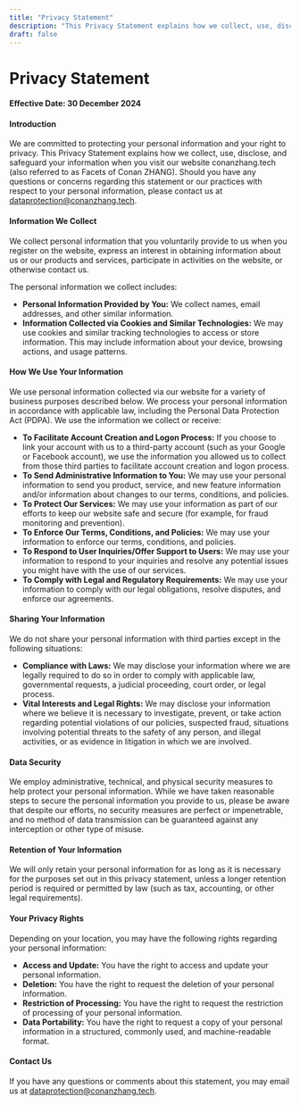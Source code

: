 ```yaml
---
title: "Privacy Statement"
description: "This Privacy Statement explains how we collect, use, disclose, and safeguard your information when you visit our website conanzhang.tech (also referred to as Facets of Conan ZHANG)."
draft: false
---
```


# Privacy Statement

#### **Effective Date:** 30 December 2024

#### Introduction
We are committed to protecting your personal information and your right to privacy. This Privacy Statement explains how we collect, use, disclose, and safeguard your information when you visit our website conanzhang.tech (also referred to as Facets of Conan ZHANG). Should you have any questions or concerns regarding this statement or our practices with respect to your personal information, please contact us at dataprotection@conanzhang.tech.

#### Information We Collect

We collect personal information that you voluntarily provide to us when you register on the website, express an interest in obtaining information about us or our products and services, participate in activities on the website, or otherwise contact us.

The personal information we collect includes:
- **Personal Information Provided by You:** We collect names, email addresses, and other similar information.
- **Information Collected via Cookies and Similar Technologies:** We may use cookies and similar tracking technologies to access or store information. This may include information about your device, browsing actions, and usage patterns.

#### How We Use Your Information

We use personal information collected via our website for a variety of business purposes described below. We process your personal information in accordance with applicable law, including the Personal Data Protection Act (PDPA). We use the information we collect or receive:
- **To Facilitate Account Creation and Logon Process:** If you choose to link your account with us to a third-party account (such as your Google or Facebook account), we use the information you allowed us to collect from those third parties to facilitate account creation and logon process.
- **To Send Administrative Information to You:** We may use your personal information to send you product, service, and new feature information and/or information about changes to our terms, conditions, and policies.
- **To Protect Our Services:** We may use your information as part of our efforts to keep our website safe and secure (for example, for fraud monitoring and prevention).
- **To Enforce Our Terms, Conditions, and Policies:** We may use your information to enforce our terms, conditions, and policies.
- **To Respond to User Inquiries/Offer Support to Users:** We may use your information to respond to your inquiries and resolve any potential issues you might have with the use of our services.
- **To Comply with Legal and Regulatory Requirements:** We may use your information to comply with our legal obligations, resolve disputes, and enforce our agreements.

#### Sharing Your Information

We do not share your personal information with third parties except in the following situations:
- **Compliance with Laws:** We may disclose your information where we are legally required to do so in order to comply with applicable law, governmental requests, a judicial proceeding, court order, or legal process.
- **Vital Interests and Legal Rights:** We may disclose your information where we believe it is necessary to investigate, prevent, or take action regarding potential violations of our policies, suspected fraud, situations involving potential threats to the safety of any person, and illegal activities, or as evidence in litigation in which we are involved.

#### Data Security

We employ administrative, technical, and physical security measures to help protect your personal information. While we have taken reasonable steps to secure the personal information you provide to us, please be aware that despite our efforts, no security measures are perfect or impenetrable, and no method of data transmission can be guaranteed against any interception or other type of misuse.

#### Retention of Your Information

We will only retain your personal information for as long as it is necessary for the purposes set out in this privacy statement, unless a longer retention period is required or permitted by law (such as tax, accounting, or other legal requirements).

#### Your Privacy Rights

Depending on your location, you may have the following rights regarding your personal information:
- **Access and Update:** You have the right to access and update your personal information.
- **Deletion:** You have the right to request the deletion of your personal information.
- **Restriction of Processing:** You have the right to request the restriction of processing of your personal information.
- **Data Portability:** You have the right to request a copy of your personal information in a structured, commonly used, and machine-readable format.

#### Contact Us

If you have any questions or comments about this statement, you may email us at dataprotection@conanzhang.tech.
